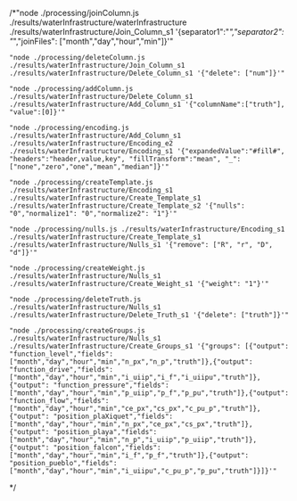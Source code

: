  /*"node ./processing/joinColumn.js ./results/waterInfrastructure/waterInfrastructure ./results/waterInfrastructure/Join_Column_s1 '{separator1":"_","separator2": "_","joinFiles": ["month","day","hour","min"]}'"

    "node ./processing/deleteColumn.js ./results/waterInfrastructure/Join_Column_s1 ./results/waterInfrastructure/Delete_Column_s1 '{"delete": ["num"]}'"

    "node ./processing/addColumn.js ./results/waterInfrastructure/Delete_Column_s1 ./results/waterInfrastructure/Add_Column_s1 '{"columnName":["truth"], "value":[0]}'"

    "node ./processing/encoding.js ./results/waterInfrastructure/Add_Column_s1 ./results/waterInfrastructure/Encoding_e2 ./results/waterInfrastructure/Encoding_s1 '{"expandedValue":"#fill#", "headers":"header,value,key", "fillTransform":"mean", "_":["none","zero","one","mean","median"]}'"

    "node ./processing/createTemplate.js ./results/waterInfrastructure/Encoding_s1 ./results/waterInfrastructure/Create_Template_s1 ./results/waterInfrastructure/Create_Template_s2 '{"nulls": "0","normalize1": "0","normalize2": "1"}'"

    "node ./processing/nulls.js ./results/waterInfrastructure/Encoding_s1 ./results/waterInfrastructure/Create_Template_s1 ./results/waterInfrastructure/Nulls_s1 '{"remove": ["R", "r", "D", "d"]}'"

    "node ./processing/createWeight.js ./results/waterInfrastructure/Nulls_s1 ./results/waterInfrastructure/Create_Weight_s1 '{"weight": "1"}'"

    "node ./processing/deleteTruth.js ./results/waterInfrastructure/Nulls_s1 ./results/waterInfrastructure/Delete_Truth_s1 '{"delete": ["truth"]}'"

    "node ./processing/createGroups.js ./results/waterInfrastructure/Nulls_s1 ./results/waterInfrastructure/Create_Groups_s1 '{"groups": [{"output": "function_level","fields": ["month","day","hour","min","n_px","n_p","truth"]},{"output": "function_drive","fields": ["month","day","hour","min","i_uiip","i_f","i_uiipu","truth"]},{"output": "function_pressure","fields": ["month","day","hour","min","p_uiip","p_f","p_pu","truth"]},{"output": "function_flow","fields": ["month","day","hour","min","ce_px","cs_px","c_pu_p","truth"]},{"output": "position_plaXiquet","fields": ["month","day","hour","min","n_px","ce_px","cs_px","truth"]},{"output": "position_playa","fields": ["month","day","hour","min","n_p","i_uiip","p_uiip","truth"]},{"output": "position_falcon","fields": ["month","day","hour","min","i_f","p_f","truth"]},{"output": "position_pueblo","fields": ["month","day","hour","min","i_uiipu","c_pu_p","p_pu","truth"]}]}'"
  */